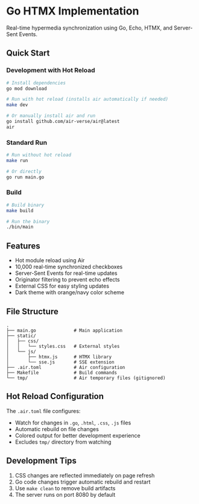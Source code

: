 # Go HTMX Implementation

Real-time hypermedia synchronization using Go, Echo, HTMX, and Server-Sent Events.

## Quick Start

### Development with Hot Reload

```bash
# Install dependencies
go mod download

# Run with hot reload (installs air automatically if needed)
make dev

# Or manually install air and run
go install github.com/air-verse/air@latest
air
```

### Standard Run

```bash
# Run without hot reload
make run

# Or directly
go run main.go
```

### Build

```bash
# Build binary
make build

# Run the binary
./bin/main
```

## Features

- Hot module reload using Air
- 10,000 real-time synchronized checkboxes
- Server-Sent Events for real-time updates
- Originator filtering to prevent echo effects
- External CSS for easy styling updates
- Dark theme with orange/navy color scheme

## File Structure

```
.
├── main.go              # Main application
├── static/
│   ├── css/
│   │   └── styles.css   # External styles
│   └── js/
│       ├── htmx.js      # HTMX library
│       └── sse.js       # SSE extension
├── .air.toml            # Air configuration
├── Makefile             # Build commands
└── tmp/                 # Air temporary files (gitignored)
```

## Hot Reload Configuration

The `.air.toml` file configures:
- Watch for changes in `.go`, `.html`, `.css`, `.js` files
- Automatic rebuild on file changes
- Colored output for better development experience
- Excludes `tmp/` directory from watching

## Development Tips

1. CSS changes are reflected immediately on page refresh
2. Go code changes trigger automatic rebuild and restart
3. Use `make clean` to remove build artifacts
4. The server runs on port 8080 by default
